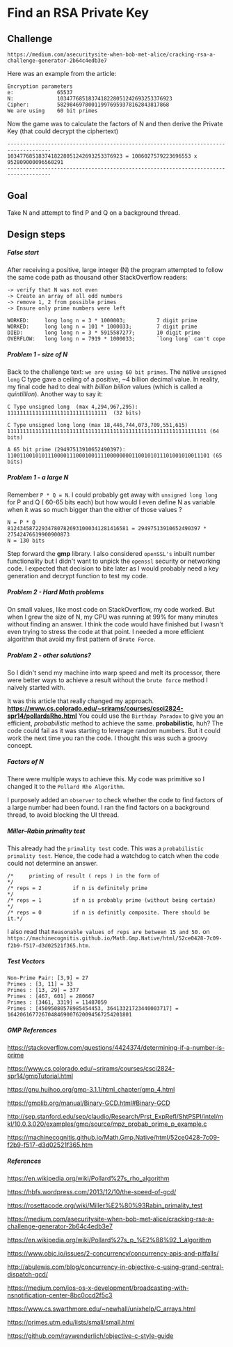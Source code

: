 # Find an RSA Private Key
## Challenge
`https://medium.com/asecuritysite-when-bob-met-alice/cracking-rsa-a-challenge-generator-2b64c4edb3e7`

Here was an example from the article:
```
Encryption parameters
e:              65537
N:              1034776851837418228051242693253376923
Cipher:         582984697800119976959378162843817868
We are using    60 bit primes
```
Now the game was to calculate the factors of N and then derive the Private Key (that could decrypt the ciphertext)
```
------------------------------------------------------------------------------------
1034776851837418228051242693253376923 = 1086027579223696553 x 952809000096560291
------------------------------------------------------------------------------------
```
## Goal
Take N and attempt to find P and Q on a background thread.

## Design steps
##### False start
After receiving a positive, large integer (N) the program attempted to follow the same code path as thousand other StackOverflow readers:
```
-> verify that N was not even
-> Create an array of all odd numbers
-> remove 1, 2 from possible primes
-> Ensure only prime numbers were left

WORKED:     long long n = 3 * 1000003;          7 digit prime
WORKED:     long long n = 101 * 1000033;        7 digit prime
DIED:       long long n = 3 * 5915587277;       10 digit prime
OVERFLOW:   long long n = 7919 * 1000033;       `long long` can't cope
```
##### Problem 1 - size of N
Back to the challenge text:  `we are using 60 bit primes`.  The native `unsigned long` C type gave a ceiling of a positive, ~4 billion decimal value.  In reality, my final code had to deal with _billion billion_ values (which is called a _quintillion_).  Another way to say it:

```
C Type unsigned long  (max 4,294,967,295):
11111111111111111111111111111111  (32 bits)

C Type unsigned long long (max 18,446,744,073,709,551,615)
1111111111111111111111111111111111111111111111111111111111111111 (64 bits)

A 65 bit prime (29497513910652490397):
11001100101011100001110001001111000000001100101011101001010011101 (65 bits)
```
##### Problem 1 - a large N
Remember `P * Q = N`.  I could probably get away with `unsigned long long` for P and Q ( 60-65 bits each) but how would I even define N as variable when it was so much bigger than the either of those values ?  

```
N = P * Q
812434587229347807826931000341281416581 = 29497513910652490397 * 27542476619900900873
N = 130 bits
```
Step forward the **gmp** library.  I also considered `openSSL's` inbuilt number functionality but I didn't want to unpick the `openssl` security or networking code.  I expected that decision to bite later as I would probably need a key generation and decrypt function to test my code.

##### Problem 2 - Hard Math problems
On small values, like most code on StackOverflow, my code worked.  But when I grew the size of N, my CPU was running at 99% for many minutes without finding an answer.  I think the code would have finished but I wasn't even trying to stress the code at that point.  I needed a more efficient algorithm that avoid my first pattern of `Brute Force`.

##### Problem 2 - other solutions?
So I didn't send my machine into warp speed and melt its processor, there were better ways to achieve a result without the `brute force` method I naively started with.

It was this article that really changed my approach.
**https://www.cs.colorado.edu/~srirams/courses/csci2824-spr14/pollardsRho.html**
You could use the `Birthday Paradox` to give you an efficient, *probabilistic* method to achieve the same.  **probabilistic**, huh?  The code could fail as it was starting to leverage random numbers.  But it could work the next time you ran the code.  I thought this was such a groovy concept.
##### Factors of N
There were multiple ways to achieve this.  My code was primitive so I changed it to the `Pollard Rho Algorithm`.

I purposely added an `observer` to check whether the code to find factors of a large number had been found.  I ran the  find factors on a background thread, to avoid blocking the UI thread.

##### Miller–Rabin primality test
This already had the `primality test` code.  This was a `probabilistic primality test`.  Hence, the code had a watchdog to catch when the code could not determine an answer.
```
/*     printing of result ( reps ) in the form of                    */
/* reps = 2          if n is definitely prime                        */
/* reps = 1          if n is probably prime (without being certain)  */
/* reps = 0          if n is definitly composite. There should be it.*/
```
I also read that `Reasonable values of reps are between 15 and 50.` on `https://machinecognitis.github.io/Math.Gmp.Native/html/52ce0428-7c09-f2b9-f517-d3d02521f365.htm`.

##### Test Vectors
```
Non-Prime Pair: [3,9] = 27
Primes : [3, 11] = 33
Primes : [13, 29] = 377
Primes : [467, 601] = 280667
Primes : [3461, 3319] = 11487059
Primes : [45095080578985454453, 36413321723440003717] = 1642061677267048469007620094567254201801

```
##### GMP References

https://stackoverflow.com/questions/4424374/determining-if-a-number-is-prime

https://www.cs.colorado.edu/~srirams/courses/csci2824-spr14/gmpTutorial.html

https://gnu.huihoo.org/gmp-3.1.1/html_chapter/gmp_4.html

https://gmplib.org/manual/Binary-GCD.html#Binary-GCD

http://sep.stanford.edu/sep/claudio/Research/Prst_ExpRefl/ShtPSPI/intel/mkl/10.0.3.020/examples/gmp/source/mpz_probab_prime_p_example.c

https://machinecognitis.github.io/Math.Gmp.Native/html/52ce0428-7c09-f2b9-f517-d3d02521f365.htm

##### References

https://en.wikipedia.org/wiki/Pollard%27s_rho_algorithm

https://hbfs.wordpress.com/2013/12/10/the-speed-of-gcd/

https://rosettacode.org/wiki/Miller%E2%80%93Rabin_primality_test

https://medium.com/asecuritysite-when-bob-met-alice/cracking-rsa-a-challenge-generator-2b64c4edb3e7

https://en.wikipedia.org/wiki/Pollard%27s_p_%E2%88%92_1_algorithm

https://www.objc.io/issues/2-concurrency/concurrency-apis-and-pitfalls/

http://abulewis.com/blog/concurrency-in-objective-c-using-grand-central-dispatch-gcd/

https://medium.com/ios-os-x-development/broadcasting-with-nsnotification-center-8bc0ccd2f5c3

https://www.cs.swarthmore.edu/~newhall/unixhelp/C_arrays.html

https://primes.utm.edu/lists/small/small.html

https://github.com/raywenderlich/objective-c-style-guide
